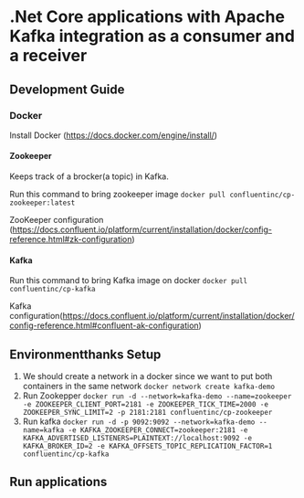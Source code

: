# .Net Core applications with Apache Kafka integration as a consumer and a receiver

## Development Guide

### Docker 
Install Docker (https://docs.docker.com/engine/install/)

#### Zookeeper
Keeps track of a brocker(a topic) in Kafka.

Run this command to bring zookeeper image `docker pull confluentinc/cp-zookeeper:latest`

ZooKeeper configuration (https://docs.confluent.io/platform/current/installation/docker/config-reference.html#zk-configuration)

#### Kafka
Run this command to bring Kafka image on docker `docker pull confluentinc/cp-kafka`

Kafka configuration(https://docs.confluent.io/platform/current/installation/docker/config-reference.html#confluent-ak-configuration)


## Environmentthanks Setup 

1. We should create a network in a docker since we want to put both containers in the same network
`docker network create kafka-demo`
2. Run Zookepper
`docker run -d --network=kafka-demo --name=zookeeper -e ZOOKEEPER_CLIENT_PORT=2181 -e ZOOKEEPER_TICK_TIME=2000 -e ZOOKEEPER_SYNC_LIMIT=2 -p 2181:2181 confluentinc/cp-zookeeper`
3. Run kafka
`docker run -d -p 9092:9092 --network=kafka-demo --name=kafka -e KAFKA_ZOOKEEPER_CONNECT=zookeeper:2181 -e KAFKA_ADVERTISED_LISTENERS=PLAINTEXT://localhost:9092 -e KAFKA_BROKER_ID=2 -e KAFKA_OFFSETS_TOPIC_REPLICATION_FACTOR=1 confluentinc/cp-kafka`

## Run applications